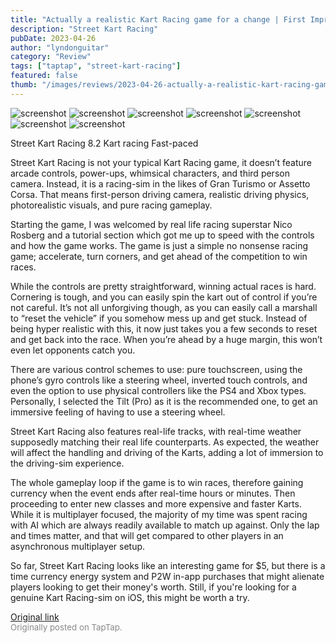 ```yaml
---
title: "Actually a realistic Kart Racing game for a change | First Impressions - Street Kart Racing"
description: "Street Kart Racing"
pubDate: 2023-04-26
author: "lyndonguitar"
category: "Review"
tags: ["taptap", "street-kart-racing"]
featured: false
thumb: "/images/reviews/2023-04-26-actually-a-realistic-kart-racing-game-for-a-change--first-impressions---street-kart-racin-0.avif"
---
```


<div class="gallery">
  <img src="/images/reviews/2023-04-26-actually-a-realistic-kart-racing-game-for-a-change--first-impressions---street-kart-racin-0.avif" alt="screenshot" />
  <img src="/images/reviews/2023-04-26-actually-a-realistic-kart-racing-game-for-a-change--first-impressions---street-kart-racin-1.avif" alt="screenshot" />
  <img src="/images/reviews/2023-04-26-actually-a-realistic-kart-racing-game-for-a-change--first-impressions---street-kart-racin-2.avif" alt="screenshot" />
  <img src="/images/reviews/2023-04-26-actually-a-realistic-kart-racing-game-for-a-change--first-impressions---street-kart-racin-3.avif" alt="screenshot" />
  <img src="/images/reviews/2023-04-26-actually-a-realistic-kart-racing-game-for-a-change--first-impressions---street-kart-racin-4.avif" alt="screenshot" />
  <img src="/images/reviews/2023-04-26-actually-a-realistic-kart-racing-game-for-a-change--first-impressions---street-kart-racin-5.avif" alt="screenshot" />
  <img src="/images/reviews/2023-04-26-actually-a-realistic-kart-racing-game-for-a-change--first-impressions---street-kart-racin-6.avif" alt="screenshot" />
</div>

Street Kart Racing
8.2
Kart racing
Fast-paced

Street Kart Racing is not your typical Kart Racing game, it doesn’t feature arcade controls, power-ups, whimsical characters, and third person camera. Instead, it is a racing-sim in the likes of Gran Turismo or Assetto Corsa. That means first-person driving camera, realistic driving physics, photorealistic visuals, and  pure racing gameplay.

Starting the game, I was welcomed by real life racing superstar Nico Rosberg and a tutorial section which got me up to speed with the controls and how the game works. The game is just a simple no nonsense racing game; accelerate, turn corners, and get ahead of the competition to win races.

While the controls are pretty straightforward, winning actual races is hard. Cornering is tough, and you can easily spin the kart out of control if you’re not careful. It’s not all unforgiving though, as you can easily call a marshall to “reset the vehicle” if you somehow mess up and get stuck. Instead of being hyper realistic with this, it now just takes you a few seconds to reset and get back into the race. When you’re ahead by a huge margin, this won’t even let opponents catch you.

There are various control schemes to use: pure touchscreen, using the phone’s gyro controls like a steering wheel, inverted touch controls, and even the option to use physical controllers like the PS4 and Xbox types. Personally, I selected the Tilt (Pro) as it is the recommended one, to get an immersive feeling of having to use a steering wheel.

Street Kart Racing also features real-life tracks, with real-time weather supposedly matching their real life counterparts. As expected, the weather will affect the handling and driving of the Karts, adding a lot of immersion to the driving-sim experience.

The whole gameplay loop if the game is to win races, therefore gaining currency when the event ends after real-time hours or minutes. Then proceeding to enter new classes and more expensive and faster Karts. While it is multiplayer focused, the majority of my time was spent racing with AI which are always readily available to match up against. Only the lap and times matter, and that will get compared to other players in an asynchronous multiplayer setup.

So far, Street Kart Racing looks like an interesting game for $5, but there is a time currency energy system and P2W in-app purchases that might alienate players looking to get their money's worth. Still, if you're looking for a genuine Kart Racing-sim on iOS, this might be worth a try.

[Original link](https://www.taptap.io/post/5245127)<br><span style="font-size: 0.95em; color: #888;">Originally posted on TapTap.</span>
